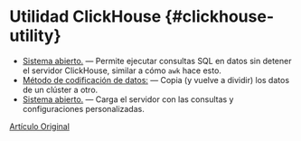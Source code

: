 # Utilidad ClickHouse {#clickhouse-utility}

- [Sistema abierto.](clickhouse-local.md) — Permite ejecutar consultas SQL en datos sin detener el servidor ClickHouse, similar a cómo `awk` hace esto.
- [Método de codificación de datos:](clickhouse-copier.md) — Copia (y vuelve a dividir) los datos de un clúster a otro.
- [Sistema abierto.](clickhouse-benchmark.md) — Carga el servidor con las consultas y configuraciones personalizadas.

[Artículo Original](https://clickhouse.tech/docs/es/operations/utils/) <!--hide-->
